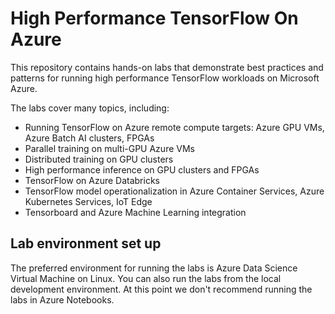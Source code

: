# High Performance TensorFlow On Azure

This repository contains hands-on labs that demonstrate best practices and patterns for running high performance TensorFlow workloads on Microsoft Azure.

The labs cover many topics, including:
- Running TensorFlow on Azure remote compute targets: Azure GPU VMs, Azure Batch AI clusters, FPGAs
- Parallel training on multi-GPU Azure VMs
- Distributed training on GPU clusters
- High performance inference on GPU clusters and FPGAs
- TensorFlow on Azure Databricks
- TensorFlow model operationalization in Azure Container Services, Azure Kubernetes Services, IoT Edge
- Tensorboard and Azure Machine Learning integration

## Lab environment set up

The preferred environment for running the labs is Azure Data Science Virtual Machine on Linux. You can also run the labs from the local development environment. At this point we don't recommend running the labs in Azure Notebooks.



